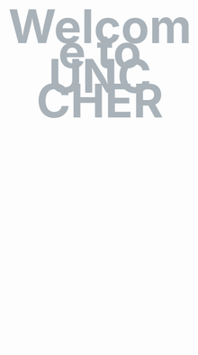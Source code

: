 <!--Integrated CSS into HTML in "Featured Content(optional)"-->
<section class="hero-container" style="  color: #fff;  line-height: 44px;  padding: 22px 80px 22px 80px;  text-align: center;">
	<h2 style="  color: #a9b2b9;  font-size: 82px;  margin-top: 120px;">Welcome to UNC CHER</h2>
	<p style="font-size: 24px;  font-weight: 100;  margin-top:20px;">Commitment to health equity | Innovation | Translational research</p>
	<h5 style="color: #fff;  cursor: pointer;  font-weight: 300;  margin-top: 210px;  margin-bottom:0px;  text-transform: uppercase;  padding-bottom:0px;  line-height:0px;  letter-spacing: .5px;">Learn more</h5>
	<a href="#event-title"><img src="https://cher.unc.edu/files/2016/09/Arrow.png" style="text-align:center; width:16px;"></a>
</section>
